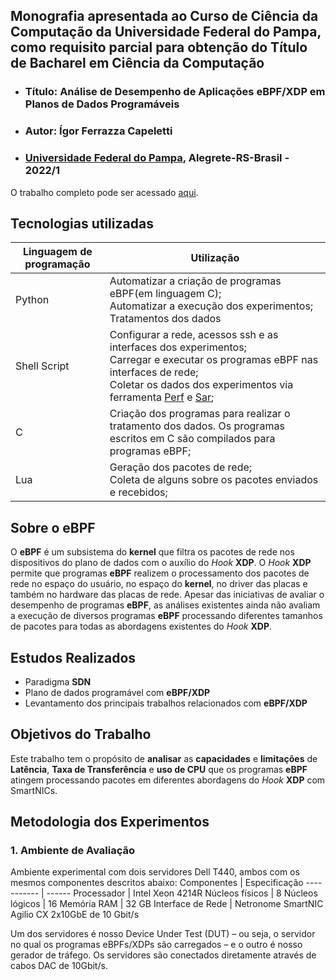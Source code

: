 ## Monografia apresentada ao Curso de Ciência da Computação da Universidade Federal do Pampa, como requisito parcial para obtenção do Título de Bacharel em Ciência da Computação 
* ### Título: Análise de Desempenho de Aplicações eBPF/XDP em Planos de Dados Programáveis
* ### Autor: Ígor Ferrazza Capeletti
* ### [Universidade Federal do Pampa](https://unipampa.edu.br/alegrete/), Alegrete-RS-Brasil - 2022/1

O trabalho completo pode ser acessado [aqui](https://github.com/igor-capeletti/tcc_eBPF_XDP/blob/main/Monografia.pdf).


## Tecnologias utilizadas

Linguagem de programação | Utilização
------------------------ | --- 
Python                   | Automatizar a criação de programas eBPF(em linguagem C); <br> Automatizar a execução dos experimentos; <br> Tratamentos dos dados
Shell Script             | Configurar a rede, acessos ssh e as interfaces dos experimentos; <br> Carregar e executar os programas eBPF nas interfaces de rede; <br> Coletar os dados dos experimentos via ferramenta [Perf](https://perf.wiki.kernel.org/) e [Sar](https://github.com/sysstat/sysstat);
C                        | Criação dos programas para realizar o tratamento dos dados. Os programas escritos em C são compilados para programas eBPF;
Lua                      | Geração dos pacotes de rede; <br> Coleta de alguns sobre os pacotes enviados e recebidos;


## Sobre o eBPF
O **eBPF** é um subsistema do **kernel** que filtra os pacotes de rede nos dispositivos do plano de dados com o auxílio do *Hook* **XDP**. O *Hook* **XDP** permite que programas **eBPF** realizem o processamento dos pacotes de rede no espaço do usuário, no espaço do **kernel**, no driver das placas e também no hardware das placas de rede. Apesar das iniciativas de avaliar o desempenho de programas **eBPF**, as análises existentes ainda não avaliam a execução de diversos programas **eBPF** processando diferentes tamanhos de pacotes para todas as abordagens existentes do *Hook* **XDP**. 

## Estudos Realizados
* Paradigma **SDN** 
* Plano de dados programável com **eBPF/XDP**
* Levantamento dos principais trabalhos relacionados com **eBPF/XDP**

## Objetivos do Trabalho
Este trabalho tem o propósito de **analisar** as **capacidades** e **limitações** de **Latência**, **Taxa de Transferência** e **uso de CPU** que os programas **eBPF** atingem processando pacotes em diferentes abordagens do *Hook* **XDP** com SmartNICs.

## Metodologia dos Experimentos
### 1. Ambiente de Avaliação
Ambiente experimental com dois servidores Dell T440, ambos com os mesmos componentes descritos abaixo:
Componentes | Especificação
----------- | ------
Processador | Intel Xeon 4214R
Núcleos físicos | 8 
Núcleos lógicos | 16
Memória RAM | 32 GB
Interface de Rede | Netronome SmartNIC Agilio CX 2x10GbE de 10 Gbit/s

Um dos servidores é nosso Device Under Test (DUT) – ou seja, o servidor no qual os programas eBPFs/XDPs são carregados – e o outro é nosso gerador de tráfego. Os servidores são conectados diretamente através de cabos DAC de 10Gbit/s. 
